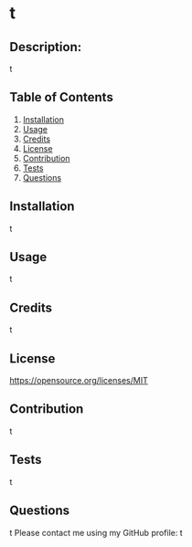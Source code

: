 # t



## Description: 
t

  ## Table of Contents 
  1. [Installation](#installation)
  2. [Usage](#usage)
  3. [Credits](#credits)
  4. [License](#license)
  5. [Contribution](#contribution)
  6. [Tests](#tests)
  7. [Questions](#questions)

  ## Installation <a name="installation"></a>  
  t 

  ## Usage  
  t

  ## Credits 
  t

  ## License 
  https://opensource.org/licenses/MIT

  ## Contribution
  t
  
  ## Tests 
  t
  
  ## Questions 
  t 
  Please contact me using my GitHub profile: t